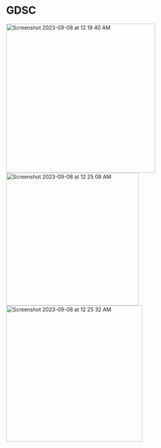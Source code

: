 # GDSC
<img width="401" alt="Screenshot 2023-09-08 at 12 19 40 AM" src="https://github.com/shahrishi501/GDSC/assets/132482469/bcbadc4f-362f-4226-b0c0-cfc0df15bf76">
<img width="357" alt="Screenshot 2023-09-08 at 12 25 08 AM" src="https://github.com/shahrishi501/GDSC/assets/132482469/b6bb0cfa-504d-4f83-aa19-d30942e6bfa9">
<img width="366" alt="Screenshot 2023-09-08 at 12 25 32 AM" src="https://github.com/shahrishi501/GDSC/assets/132482469/c8a3a115-ac3c-4acc-af97-6b57d0c62314">

